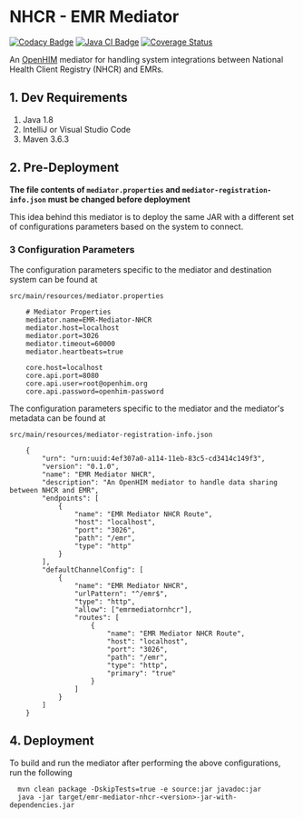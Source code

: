 # NHCR - EMR Mediator

[![Codacy Badge](https://api.codacy.com/project/badge/Grade/e1c4d7781b074e7a8791a4fcf7b3130c)](https://app.codacy.com/gh/SoftmedTanzania/emr-mediator-nhcr?utm_source=github.com&utm_medium=referral&utm_content=SoftmedTanzania/emr-mediator-nhcr&utm_campaign=Badge_Grade_Settings)
[![Java CI Badge](https://github.com/SoftmedTanzania/emr-mediator-nhcr/workflows/Java%20CI%20with%20Maven/badge.svg)](https://github.com/SoftmedTanzania/emr-mediator-nhcr/actions?query=workflow%3A%22Java+CI+with+Maven%22)
[![Coverage Status](https://coveralls.io/repos/github/SoftmedTanzania/emr-mediator-nhcr/badge.svg?branch=development)](https://coveralls.io/github/SoftmedTanzania/emr-mediator-nhcr?branch=development)

An [OpenHIM](http://openhim.org/) mediator for handling system integrations between National Health Client Registry (NHCR) and EMRs.

## 1. Dev Requirements

1. Java 1.8
2. IntelliJ or Visual Studio Code
3. Maven 3.6.3

## 2. Pre-Deployment

**The file contents of `mediator.properties` and `mediator-registration-info.json` must be changed before deployment**

This idea behind this mediator is to deploy the same JAR with a different set of configurations parameters based on the
system to connect.

### 3 Configuration Parameters

The configuration parameters specific to the mediator and destination system can be found at

`src/main/resources/mediator.properties`

```
    # Mediator Properties
    mediator.name=EMR-Mediator-NHCR
    mediator.host=localhost
    mediator.port=3026
    mediator.timeout=60000
    mediator.heartbeats=true

    core.host=localhost
    core.api.port=8080
    core.api.user=root@openhim.org
    core.api.password=openhim-password
```

The configuration parameters specific to the mediator and the mediator's metadata can be found at

`src/main/resources/mediator-registration-info.json`

```
    {
        "urn": "urn:uuid:4ef307a0-a114-11eb-83c5-cd3414c149f3",
        "version": "0.1.0",
        "name": "EMR Mediator NHCR",
        "description": "An OpenHIM mediator to handle data sharing between NHCR and EMR",
        "endpoints": [
            {   
                "name": "EMR Mediator NHCR Route",
                "host": "localhost",
                "port": "3026",
                "path": "/emr",
                "type": "http"
            }
        ],
        "defaultChannelConfig": [
            {
                "name": "EMR Mediator NHCR",
                "urlPattern": "^/emr$",
                "type": "http",
                "allow": ["emrmediatornhcr"],
                "routes": [
                    {
                        "name": "EMR Mediator NHCR Route",
                        "host": "localhost",
                        "port": "3026",
                        "path": "/emr",
                        "type": "http",
                        "primary": "true"
                    }
                ]
            }
        ]
    }
```

## 4. Deployment

To build and run the mediator after performing the above configurations, run the following

```
  mvn clean package -DskipTests=true -e source:jar javadoc:jar
  java -jar target/emr-mediator-nhcr-<version>-jar-with-dependencies.jar
```
